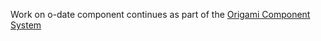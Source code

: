 Work on o-date component continues as part of the [Origami Component System](https://github.com/Financial-Times/origami/tree/main/components/o-date)
